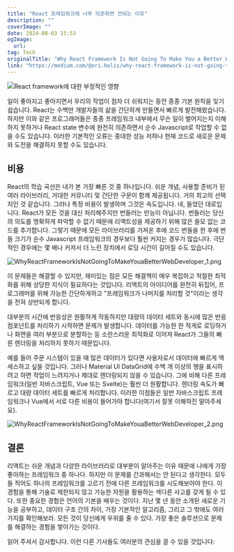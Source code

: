 ```yaml
---
title: "React 프레임워크에 너무 의존하면 안되는 이유"
description: ""
coverImage: ""
date: 2024-08-03 15:53
ogImage: 
  url: 
tag: Tech
originalTitle: "Why React Framework Is Not Going To Make You a Better Web Developer"
link: "https://medium.com/@ori.holis/why-react-framework-is-not-going-to-make-you-a-better-web-developer-754529d32911"
---
```




![React framework에 대한 부정적인 영향](/assets/img/WhyReactFrameworkIsNotGoingToMakeYouaBetterWebDeveloper_0.png)

일이 좋아지고 좋아지면서 우리의 작업이 점차 더 쉬워지는 동안 종종 기본 원칙을 잊기 쉽습니다. React는 수백만 개발자들의 삶을 간단하게 만들면서 빠르게 발전해왔습니다. 하지만 이와 같은 프로그래머들은 종종 프레임워크 내부에서 무슨 일이 벌어지는지 이해하지 못하거나 React state 변수에 완전히 의존하면서 순수 Javascript로 작업할 수 없을 수도 있습니다. 이러한 기본적인 오류는 중대한 성능 저하나 현재 코드로 새로운 문제와 도전을 해결하지 못할 수도 있습니다.

## 비용

React의 학습 곡선은 내가 본 가장 빠른 것 중 하나입니다. 쉬운 개념, 사용할 준비가 된 여러 라이브러리, 거대한 커뮤니티 및 간단한 구문이 함께 제공됩니다. 거의 최고의 선택지인 것 같습니다. 그러나 특정 비용이 발생하며 그것은 속도입니다. 네, 들었던 대로입니다. React가 모든 것을 대신 처리해주지만 번들러는 만능이 아닙니다. 번들러는 당신의 의도를 명확하게 파악할 수 없기 때문에 리액트성을 제공하기 위해 많은 쓸모 없는 코드를 추가합니다. 그렇기 때문에 모든 라이브러리를 가져온 후에 코드 번들을 한 후에 번들 크기가 순수 Javascript 프레임워크의 경우보다 훨씬 커지는 경우가 많습니다. 극단적인 경우에는 몇 배나 커져서 더 느린 장치에서 로딩 시간이 길어질 수도 있습니다.

<div class="content-ad"></div>

![WhyReactFrameworkIsNotGoingToMakeYouaBetterWebDeveloper_1.png](/assets/img/WhyReactFrameworkIsNotGoingToMakeYouaBetterWebDeveloper_1.png)

이 문제들은 해결할 수 있지만, 재미있는 점은 모든 해결책이 매우 복잡하고 적절한 최적화를 위해 상당한 지식이 필요하다는 것입니다. 리액트의 아이디어를 완전히 뒤집어, 프로그래머를 위해 가능한 간단하게하고 "프레임워크가 나머지를 처리할 것"이라는 생각을 전혀 상반되게 합니다.

대부분의 시간에 반응성은 원활하게 작동하지만 대량의 데이터 세트와 동시에 많은 반응 컴포넌트를 처리하기 시작하면 문제가 발생합니다. 데이터를 가능한 한 적게로 로딩하거나 화면을 여러 부분으로 분할하는 등 소란스러운 최적화로 이어져 React가 그들의 빠른 렌더링을 처리하지 못하기 때문입니다.

예를 들어 주문 시스템이 있을 때 많은 데이터가 있다면 사용자로서 데이터에 빠르게 액세스하고 싶을 것입니다. 그러나 Material UI DataGrid에 수백 개 이상의 행을 표시하려고 하면 작업이 느려지거나 제대로 렌더링되지 않을 수 있습니다. 그에 비해 다른 프레임워크(일반 자바스크립트, Vue 또는 Svelte)는 훨씬 더 원활합니다. 렌더링 속도가 빠르고 대량 데이터 세트를 빠르게 처리합니다. 이러한 이점들은 일반 자바스크립트 프레임워크나 Vue에서 서로 다른 비용이 들어가야 합니다(여기서 잘못 이해하진 말아주세요).

<div class="content-ad"></div>

![WhyReactFrameworkIsNotGoingToMakeYouaBetterWebDeveloper_2.png](/assets/img/WhyReactFrameworkIsNotGoingToMakeYouaBetterWebDeveloper_2.png)

## 결론

리액트는 쉬운 개념과 다양한 라이브러리로 대부분이 알아주는 이유 때문에 나에게 가장 좋아하는 프레임워크 중 하나다. 하지만 이 문제를 간과해서는 안 된다고 생각한다. 모두들 적어도 하나의 프레임워크를 고르기 전에 다른 프레임워크를 시도해보아야 한다. 이 경험을 통해 기술로 제한되지 않고 가능한 자원을 활용하는 색다른 사고를 갖게 될 수 있다. 또한 중요한 경험은 언어의 기본을 배우는 것이다. 지난 몇 년 동안 소개된 새로운 기능을 공부하고, 데이터 구조 간의 차이, 가장 기본적인 알고리즘, 그리고 그 밖에도 여러 가지를 확인해보라. 모든 것이 당신에게 우위를 줄 수 있다. 가장 좋은 솔루션으로 문제를 해결하는 경험을 쌓아가는 것이다.

읽어 주셔서 감사합니다. 이런 다른 기사들도 여러분의 관심을 끌 수 있을 것입니다:

